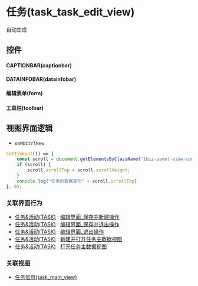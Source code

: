 # 任务(task_task_edit_view)  <!-- {docsify-ignore-all} -->


自动生成



## 控件
#### CAPTIONBAR(captionbar)
#### DATAINFOBAR(datainfobar)
#### 编辑表单(form)
#### 工具栏(toolbar)

## 视图界面逻辑
* `onMDCtrlNew`
```javascript
setTimeout(() => {
	const scroll = document.getElementsByClassName('ibiz-panel-view-content--scroll_container')[0];
	if (scroll) {
		scroll.scrollTop = scroll.scrollHeight;
	}
	console.log("任务的数据变化" + scroll.scrollTop)
}, 0);
```


### 关联界面行为
  * [任务&活动(TASK)](module/crm/task) : [编辑界面_保存并新建操作](module/crm/task#界面行为)
  * [任务&活动(TASK)](module/crm/task) : [编辑界面_保存并退出操作](module/crm/task#界面行为)
  * [任务&活动(TASK)](module/crm/task) : [编辑界面_退出操作](module/crm/task#界面行为)
  * [任务&活动(TASK)](module/crm/task) : [新建并打开任务主数据视图](module/crm/task#界面行为)
  * [任务&活动(TASK)](module/crm/task) : [打开任务主数据视图](module/crm/task#界面行为)

### 关联视图
  * [任务信息(task_main_view)](app/view/task_main_view)

<script>
 const { createApp } = Vue
  createApp({
    data() {
      return {

      }
    }
  }).use(ElementPlus).mount('#app')
</script>
